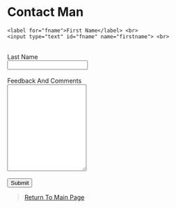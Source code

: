 # Contact Man

<div class="container">
  <form action="action_page.php">

    <label for="fname">First Name</label> <br>
    <input type="text" id="fname" name="firstname"> <br>
 <br>
    <label for="lname">Last Name</label> <br>
    <input type="text" id="lname" name="lastname"> <br>
 <br>
    <label for="subject">Feedback And Comments</label> <br>
    <textarea id="subject" name="subject" style="height:200px"></textarea> <br>
 <br>
    <input type="submit" value="Submit">

  </form>
</div>

>  <a href="https://theresiap.github.io/Personal-Project/">Return To Main Page</a>
